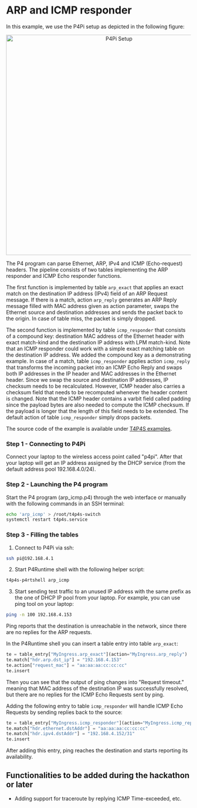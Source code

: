 # ARP and ICMP responder

In this example, we use the P4Pi setup as depicted in the following figure:

<p align="center">
  <img alt="P4Pi Setup" width="600px" src="../../images/l2switch_setupA.png">
</p>

The P4 program can parse Ethernet, ARP, IPv4 and ICMP (Echo-request) headers. The pipeline consists of two tables implementing the ARP responder and ICMP Echo responder functions.

The first function is implemented by table `arp_exact` that applies an exact match on the destination IP address (IPv4) field of an ARP Request message. If there is a match, action `arp_reply` generates an ARP Reply message filled with MAC address given as action parameter, swaps the Ethernet source and destination addresses and sends the packet back to the origin. In case of table miss, the packet is simply dropped.

The second function is implemented by table `icmp_responder` that consists of a compound key: destination MAC address of the Ethernet header with exact match-kind and the destination IP address with LPM match-kind. Note that an ICMP responder could work with a simple exact matching table on the destination IP address. We added the compound key as a demonstrating example. In case of a match, table `icmp_responder` applies action `icmp_reply` that transforms the incoming packet into an ICMP Echo Reply and swaps both IP addresses in the IP header and MAC addresses in the Ethernet header. Since we swap the source and destination IP addresses, IP checksum needs to be recalculated. However, ICMP header also carries a checksum field that needs to be recomputed whenever the header content is changed. Note that the ICMP header contains a varbit field called padding since the payload bytes are also needed to compute the ICMP checksum. If the payload is longer that the length of this field needs to be extended. The default action of table `icmp_responder` simply drops packets.

The source code of the example is available under [T4P4S examples](https://github.com/P4EDGE/t4p4s/blob/master/examples/arp_icmp.p4).

### Step 1 - Connecting to P4Pi

Connect your laptop to the wireless access point called "p4pi". After that your laptop will get an IP address assigned by the DHCP service (from the default address pool 192.168.4.0/24).

### Step 2 - Launching the P4 program

Start the P4 program (arp_icmp.p4) through the web interface or manually with the following commands in an SSH terminal:

```bash
echo 'arp_icmp' > /root/t4p4s-switch
systemctl restart t4p4s.service
```

### Step 3 - Filling the tables

1. Connect to P4Pi via ssh:

```bash
ssh pi@192.168.4.1
```

2. Start P4Runtime shell with the following helper script:

```bash
t4p4s-p4rtshell arp_icmp
```

3. Start sending test traffic to an unused IP address with the same prefix as the one of DHCP IP pool from your laptop. For example, you can use ping tool on your laptop:

```bash
ping -n 100 192.168.4.153
```

Ping reports that the destination is unreachable in the network, since there are no replies for the ARP requests.

In the P4Runtime shell you can insert a table entry into table `arp_exact`:

```python
te = table_entry["MyIngress.arp_exact"](action="MyIngress.arp_reply")
te.match["hdr.arp.dst_ip"] = "192.168.4.153"
te.action["request_mac"] = "aa:aa:aa:cc:cc:cc"
te.insert
```

Then you can see that the output of ping changes into "Request timeout." meaning that MAC address of the destination IP was successfully resolved, but there are no replies for the ICMP Echo Requests sent by ping.

Adding the following entry to table `icmp_responder` will handle ICMP Echo Requests by sending replies back to the source:

```python
te = table_entry["MyIngress.icmp_responder"](action="MyIngress.icmp_reply")
te.match["hdr.ethernet.dstAddr"] = "aa:aa:aa:cc:cc:cc"
te.match["hdr.ipv4.dstAddr"] = "192.168.4.152/31"
te.insert
```

After adding this entry, ping reaches the destination and starts reporting its availability.

## Functionalities to be added during the hackathon or later

- Adding support for traceroute by replying ICMP Time-exceeded, etc.

